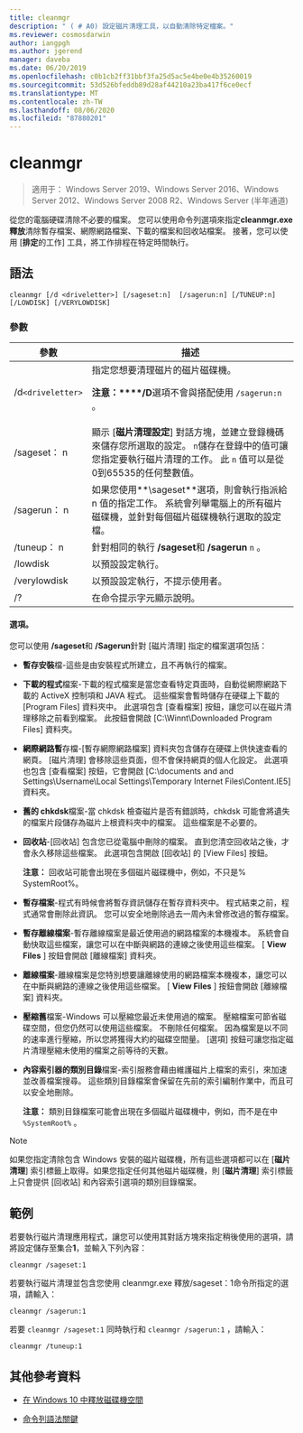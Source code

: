 ```yaml
---
title: cleanmgr
description: " ( # A0) 設定磁片清理工具，以自動清除特定檔案。"
ms.reviewer: cosmosdarwin
author: iangpgh
ms.author: jgerend
manager: daveba
ms.date: 06/20/2019
ms.openlocfilehash: c0b1cb2ff31bbf3fa25d5ac5e4be0e4b35260019
ms.sourcegitcommit: 53d526bfeddb89d28af44210a23ba417f6ce0ecf
ms.translationtype: MT
ms.contentlocale: zh-TW
ms.lasthandoff: 08/06/2020
ms.locfileid: "87880201"
---
```

# <a name="cleanmgr"></a>cleanmgr

> 適用于： Windows Server 2019、Windows Server 2016、Windows Server 2012、Windows Server 2008 R2、Windows Server (半年通道) 

從您的電腦硬碟清除不必要的檔案。 您可以使用命令列選項來指定**cleanmgr.exe 釋放**清除暫存檔案、網際網路檔案、下載的檔案和回收站檔案。 接著，您可以使用 [**排定**的工作] 工具，將工作排程在特定時間執行。

## <a name="syntax"></a>語法

```
cleanmgr [/d <driveletter>] [/sageset:n]  [/sagerun:n] [/TUNEUP:n] [/LOWDISK] [/VERYLOWDISK]
```

### <a name="parameters"></a>參數

| 參數 | 描述 |
| --------- | ----------- |
| /d`<driveletter>` | 指定您想要清理磁片的磁片磁碟機。<p>**注意：****/D**選項不會與搭配使用 `/sagerun:n` 。 |
| /sageset： n | 顯示 [**磁片清理設定**] 對話方塊，並建立登錄機碼來儲存您所選取的設定。 `n`儲存在登錄中的值可讓您指定要執行磁片清理的工作。 此 `n` 值可以是從0到65535的任何整數值。 |
| /sagerun： n | 如果您使用**\sageset**選項，則會執行指派給 n 值的指定工作。 系統會列舉電腦上的所有磁片磁碟機，並針對每個磁片磁碟機執行選取的設定檔。 |
| /tuneup： n | 針對相同的執行 **/sageset**和 **/sagerun** `n` 。 |
| /lowdisk | 以預設設定執行。 |
| /verylowdisk | 以預設設定執行，不提示使用者。 |
| /? | 在命令提示字元顯示說明。 |

#### <a name="options"></a>選項。

您可以使用 **/sageset**和 **/Sagerun**針對 [磁片清理] 指定的檔案選項包括：

- **暫存安裝**檔-這些是由安裝程式所建立，且不再執行的檔案。

- **下載的程式**檔案-下載的程式檔案是當您查看特定頁面時，自動從網際網路下載的 ActiveX 控制項和 JAVA 程式。 這些檔案會暫時儲存在硬碟上下載的 [Program Files] 資料夾中。 此選項包含 [查看檔案] 按鈕，讓您可以在磁片清理移除之前看到檔案。 此按鈕會開啟 [C:\Winnt\Downloaded Program Files] 資料夾。

- **網際網路暫**存檔-[暫存網際網路檔案] 資料夾包含儲存在硬碟上供快速查看的網頁。 [磁片清理] 會移除這些頁面，但不會保持網頁的個人化設定。 此選項也包含 [查看檔案] 按鈕，它會開啟 [C:\documents and and Settings\Username\Local Settings\Temporary Internet Files\Content.IE5] 資料夾。

- **舊的 chkdsk**檔案-當 chkdsk 檢查磁片是否有錯誤時，chkdsk 可能會將遺失的檔案片段儲存為磁片上根資料夾中的檔案。 這些檔案是不必要的。

- **回收站**-[回收站] 包含您已從電腦中刪除的檔案。 直到您清空回收站之後，才會永久移除這些檔案。 此選項包含開啟 [回收站] 的 [View Files] 按鈕。<p>**注意：** 回收站可能會出現在多個磁片磁碟機中，例如，不只是% SystemRoot%。

- **暫存檔案**-程式有時候會將暫存資訊儲存在暫存資料夾中。 程式結束之前，程式通常會刪除此資訊。 您可以安全地刪除過去一周內未曾修改過的暫存檔案。

- **暫存離線檔案**-暫存離線檔案是最近使用過的網路檔案的本機複本。 系統會自動快取這些檔案，讓您可以在中斷與網路的連線之後使用這些檔案。 [ **View Files** ] 按鈕會開啟 [離線檔案] 資料夾。

- **離線檔案**-離線檔案是您特別想要讓離線使用的網路檔案本機複本，讓您可以在中斷與網路的連線之後使用這些檔案。 [ **View Files** ] 按鈕會開啟 [離線檔案] 資料夾。

- **壓縮舊**檔案-Windows 可以壓縮您最近未使用過的檔案。 壓縮檔案可節省磁碟空間，但您仍然可以使用這些檔案。 不刪除任何檔案。 因為檔案是以不同的速率進行壓縮，所以您將獲得大約的磁碟空間量。 [選項] 按鈕可讓您指定磁片清理壓縮未使用的檔案之前等待的天數。

- **內容索引器的類別目錄**檔案-索引服務會藉由維護磁片上檔案的索引，來加速並改善檔案搜尋。 這些類別目錄檔案會保留在先前的索引編制作業中，而且可以安全地刪除。<p>**注意：** 類別目錄檔案可能會出現在多個磁片磁碟機中，例如，而不是在中 `%SystemRoot%` 。

>[!NOTE]
> 如果您指定清除包含 Windows 安裝的磁片磁碟機，所有這些選項都可以在 [**磁片清理**] 索引標籤上取得。如果您指定任何其他磁片磁碟機，則 [**磁片清理**] 索引標籤上只會提供 [回收站] 和內容索引選項的類別目錄檔案。

## <a name="examples"></a>範例

若要執行磁片清理應用程式，讓您可以使用其對話方塊來指定稍後使用的選項，請將設定儲存至集合**1**，並輸入下列內容：

```
cleanmgr /sageset:1
```

若要執行磁片清理並包含您使用 cleanmgr.exe 釋放/sageset：1命令所指定的選項，請輸入：

```
cleanmgr /sagerun:1
```

若要 `cleanmgr /sageset:1` 同時執行和 `cleanmgr /sagerun:1` ，請輸入：

```
cleanmgr /tuneup:1
```

## <a name="additional-references"></a>其他參考資料

- [在 Windows 10 中釋放磁碟機空間](https://support.microsoft.com/help/12425/windows-10-free-up-drive-space)

- [命令列語法關鍵](command-line-syntax-key.md)
